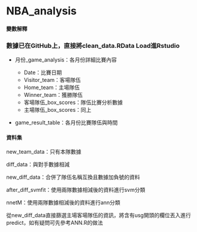 # NBA_analysis

#### 變數解釋
### 數據已在GitHub上，直接將clean_data.RData Load進Rstudio
* 月份_game_analysis：各月份詳細比賽內容
    + Date：比賽日期
    + Visitor_team：客場隊伍
    + Home_team：主場隊伍
    + Winner_team：獲勝隊伍
    + 客場隊伍_box_scores：隊伍比賽分析數據
    + 主場隊伍_box_scores：同上

* game_result_table：各月份比賽隊伍與時間

#### 資料集
new_team_data：只有本隊數據

diff_data：與對手數據相減

new_diff_data：合併了隊伍名稱互換且數據加負號的資料

after_diff_svmfit：使用兩隊數據相減後的資料進行svm分類

nnetM：使用兩隊數據相減後的資料進行ann分類

從new_diff_data直接篩選主場客場隊伍的資訊，將含有usg開頭的欄位丟入進行predict，如有疑問可先參考ANN.R的做法

